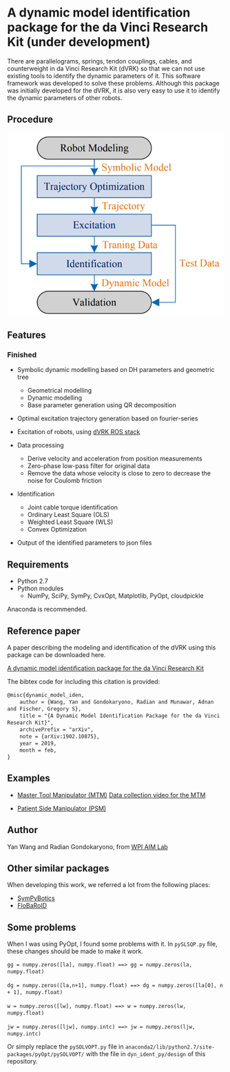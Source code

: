 # A dynamic model identification package for the da Vinci Research Kit (under development)

There are parallelograms, springs, tendon couplings, cables, and counterweight in da Vinci Research Kit (dVRK)
so that we can not use existing tools to identify the dynamic parameters of it.
This software framework was developed to solve these problems.
Although this package was initially developed for the dVRK, it is also very easy to use it to identify the dynamic
parameters of other robots.


## Procedure

<p align="center">
  <img src="design/workflow.png" width="500" title="hover text">
</p>

## Features
### Finished
* Symbolic dynamic modelling based on DH parameters and geometric tree
    * Geometrical modelling
    * Dynamic modelling
    * Base parameter generation using QR decomposition
* Optimal excitation trajectory generation based on fourier-series
* Excitation of robots, using [dVRK ROS stack](https://github.com/jhu-dvrk/dvrk-ros)
* Data processing
    * Derive velocity and acceleration from position measurements
    * Zero-phase low-pass filter for original data
    * Remove the data whose velocity is close to zero to decrease the noise for Coulomb friction
* Identification
    * Joint cable torque identification
    * Ordinary Least Square (OLS)
    * Weighted Least Square (WLS)
    * Convex Optimization

* Output of the identified parameters to json files

## Requirements
* Python 2.7
* Python modules
    * NumPy, SciPy, SymPy, CvxOpt, Matplotlib, PyOpt, cloudpickle


Anaconda is recommended.

## Reference paper
A paper describing the modeling and identification of the dVRK using this package can be downloaded here.

[A dynamic model identification package for the da Vinci Research Kit](https://arxiv.org/abs/1902.10875)


The bibtex code for including this citation is provided:
~~~
@misc{dynamic_model_iden,
    author = {Wang, Yan and Gondokaryono, Radian and Munawar, Adnan and Fischer, Gregory S},
    title = "{A Dynamic Model Identification Package for the da Vinci Research Kit}",
    archivePrefix = "arXiv", 
    note = {arXiv:1902.10875},
    year = 2019,
    month = feb,
}
~~~

## Examples
* [Master Tool Manipulator (MTM)](main_mtm.ipynb)
 [Data collection video for the MTM](https://www.youtube.com/watch?v=Sr3Uku1zgDw&index=5&list=PLkjUJbdG0RkTyNv7_gz-2ws8oqGo_xPtc&t=0s)

* [Patient Side Manipulator (PSM)](main_psm.ipynb)

## Author
Yan Wang and Radian Gondokaryono, from [WPI AIM Lab](http://aimlab.wpi.edu/) 

## Other similar packages
When developing this work, we referred a lot from the following places:
* [SymPyBotics](https://github.com/cdsousa/SymPyBotics)
* [FloBaRoID](https://github.com/kjyv/FloBaRoID)

## Some problems
When I was using PyOpt, I found some problems with it. In ```pySLSQP.py``` file, these changes should be made to make it work.
```
gg = numpy.zeros([la], numpy.float) ==> gg = numpy.zeros(la, numpy.float)

dg = numpy.zeros([la,n+1], numpy.float) ==> dg = numpy.zeros([la[0], n + 1], numpy.float)

w = numpy.zeros([lw], numpy.float) ==> w = numpy.zeros(lw, numpy.float)

jw = numpy.zeros([ljw], numpy.intc) ==> jw = numpy.zeros(ljw, numpy.intc)
```
Or simply replace the ```pySOLVOPT.py``` file in ```anaconda2/lib/python2.7/site-packages/pyOpt/pySOLVOPT/``` with the file in ```dyn_ident_py/design``` of this repository.

		
